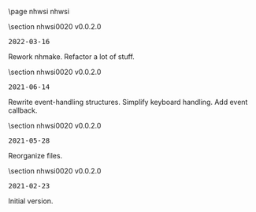 \page nhwsi nhwsi

<div style="max-width:700px;">

\section nhwsi0020 v0.0.2.0

<pre>
2022-03-16
</pre>

 Rework nhmake. Refactor a lot of stuff.



\section nhwsi0020 v0.0.2.0

<pre>
2021-06-14
</pre>

 Rewrite event-handling structures. Simplify keyboard handling. Add event callback.



\section nhwsi0020 v0.0.2.0

<pre>
2021-05-28
</pre>

 Reorganize files.



\section nhwsi0020 v0.0.2.0

<pre>
2021-02-23
</pre>

 Initial version.



</div>